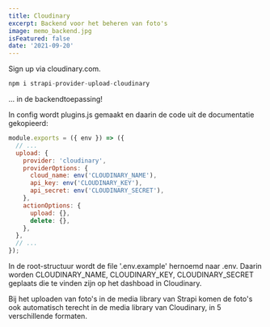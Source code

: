 ```yaml
---
title: Cloudinary 
excerpt: Backend voor het beheren van foto's
image: memo_backend.jpg
isFeatured: false
date: '2021-09-20'
---
```


Sign up via cloudinary.com.

```js
npm i strapi-provider-upload-cloudinary
```

... in de backendtoepassing!

In config wordt plugins.js gemaakt en daarin de code uit de documentatie gekopieerd: 

```js
module.exports = ({ env }) => ({
  // ...
  upload: {
    provider: 'cloudinary',
    providerOptions: {
      cloud_name: env('CLOUDINARY_NAME'),
      api_key: env('CLOUDINARY_KEY'),
      api_secret: env('CLOUDINARY_SECRET'),
    },
    actionOptions: {
      upload: {},
      delete: {},
    },
  },
  // ...
});
```

In de root-structuur wordt de file '.env.example' hernoemd naar .env. Daarin worden CLOUDINARY_NAME, CLOUDINARY_KEY, CLOUDINARY_SECRET geplaats die te vinden zijn op het dashboad in Cloudinary. 

Bij het uploaden van foto's in de media library van Strapi komen de foto's ook automatisch terecht in de media library van Cloudinary, in 5 verschillende formaten.


